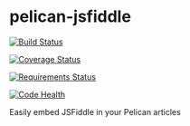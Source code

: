 pelican-jsfiddle
================

[![Build Status](https://travis-ci.org/if1live/pelican-jsfiddle.svg)](https://travis-ci.org/if1live/pelican-jsfiddle)

[![Coverage Status](https://coveralls.io/repos/if1live/pelican-jsfiddle/badge.png)](https://coveralls.io/r/if1live/pelican-jsfiddle)

[![Requirements Status](https://requires.io/github/if1live/pelican-jsfiddle/requirements.png?branch=master)](https://requires.io/github/if1live/pelican-jsfiddle/requirements/?branch=master)

[![Code Health](https://landscape.io/github/if1live/pelican-jsfiddle/master/landscape.png)](https://landscape.io/github/if1live/pelican-jsfiddle/master)

Easily embed JSFiddle in your Pelican articles

